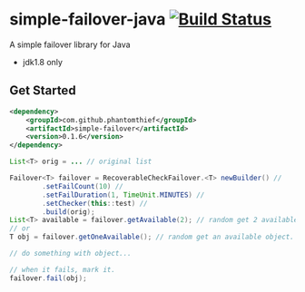simple-failover-java [![Build Status](https://travis-ci.org/PhantomThief/simple-failover-java.svg)](https://travis-ci.org/PhantomThief/simple-failover-java)
=======================

A simple failover library for Java

* jdk1.8 only

## Get Started

```xml
<dependency>
    <groupId>com.github.phantomthief</groupId>
    <artifactId>simple-failover</artifactId>
    <version>0.1.6</version>
</dependency>
```

```Java	
List<T> orig = ... // original list

Failover<T> failover = RecoverableCheckFailover.<T> newBuilder() //
        .setFailCount(10) //
        .setFailDuration(1, TimeUnit.MINUTES) //
        .setChecker(this::test) //
        .build(orig);
List<T> available = failover.getAvailable(2); // random get 2 available objects.
// or
T obj = failover.getOneAvailable(); // random get an available object.

// do something with object...

// when it fails, mark it.
failover.fail(obj);
```